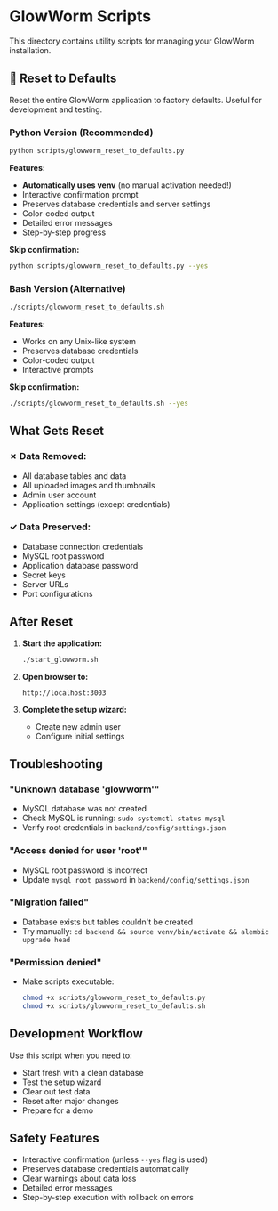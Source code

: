 # GlowWorm Scripts

This directory contains utility scripts for managing your GlowWorm installation.

## 🔄 Reset to Defaults

Reset the entire GlowWorm application to factory defaults. Useful for development and testing.

### Python Version (Recommended)

```bash
python scripts/glowworm_reset_to_defaults.py
```

**Features:**
- **Automatically uses venv** (no manual activation needed!)
- Interactive confirmation prompt
- Preserves database credentials and server settings
- Color-coded output
- Detailed error messages
- Step-by-step progress

**Skip confirmation:**
```bash
python scripts/glowworm_reset_to_defaults.py --yes
```

### Bash Version (Alternative)

```bash
./scripts/glowworm_reset_to_defaults.sh
```

**Features:**
- Works on any Unix-like system
- Preserves database credentials
- Color-coded output
- Interactive prompts

**Skip confirmation:**
```bash
./scripts/glowworm_reset_to_defaults.sh --yes
```

## What Gets Reset

### ✗ Data Removed:
- All database tables and data
- All uploaded images and thumbnails
- Admin user account
- Application settings (except credentials)

### ✓ Data Preserved:
- Database connection credentials
- MySQL root password
- Application database password
- Secret keys
- Server URLs
- Port configurations

## After Reset

1. **Start the application:**
   ```bash
   ./start_glowworm.sh
   ```

2. **Open browser to:**
   ```
   http://localhost:3003
   ```

3. **Complete the setup wizard:**
   - Create new admin user
   - Configure initial settings

## Troubleshooting

### "Unknown database 'glowworm'"
- MySQL database was not created
- Check MySQL is running: `sudo systemctl status mysql`
- Verify root credentials in `backend/config/settings.json`

### "Access denied for user 'root'"
- MySQL root password is incorrect
- Update `mysql_root_password` in `backend/config/settings.json`

### "Migration failed"
- Database exists but tables couldn't be created
- Try manually: `cd backend && source venv/bin/activate && alembic upgrade head`

### "Permission denied"
- Make scripts executable:
  ```bash
  chmod +x scripts/glowworm_reset_to_defaults.py
  chmod +x scripts/glowworm_reset_to_defaults.sh
  ```

## Development Workflow

Use this script when you need to:
- Start fresh with a clean database
- Test the setup wizard
- Clear out test data
- Reset after major changes
- Prepare for a demo

## Safety Features

- Interactive confirmation (unless `--yes` flag is used)
- Preserves database credentials automatically
- Clear warnings about data loss
- Detailed error messages
- Step-by-step execution with rollback on errors

